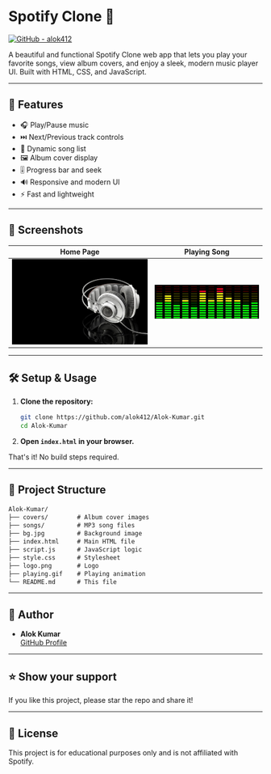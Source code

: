 # Spotify Clone 🎵

[![GitHub - alok412](https://img.shields.io/badge/GitHub-alok412-181717?style=flat-square&logo=github)](https://github.com/alok412)

A beautiful and functional Spotify Clone web app that lets you play your favorite songs, view album covers, and enjoy a sleek, modern music player UI. Built with HTML, CSS, and JavaScript.

---

## 🚀 Features

- 🎧 Play/Pause music
- ⏭️ Next/Previous track controls
- 🎵 Dynamic song list
- 🖼️ Album cover display
- 🎚️ Progress bar and seek
- 🔊 Responsive and modern UI
- ⚡ Fast and lightweight

---

## 📸 Screenshots

| Home Page | Playing Song |
|-----------|-------------|
| ![Home Screenshot](bg.jpg) | ![Playing Screenshot](playing.gif) |

---

## 🛠️ Setup & Usage

1. **Clone the repository:**
   ```bash
   git clone https://github.com/alok412/Alok-Kumar.git
   cd Alok-Kumar
   ```
2. **Open `index.html` in your browser.**

That's it! No build steps required.

---

## 📂 Project Structure

```
Alok-Kumar/
├── covers/        # Album cover images
├── songs/         # MP3 song files
├── bg.jpg         # Background image
├── index.html     # Main HTML file
├── script.js      # JavaScript logic
├── style.css      # Stylesheet
├── logo.png       # Logo
├── playing.gif    # Playing animation
└── README.md      # This file
```

---

## 👤 Author

- **Alok Kumar**  
  [GitHub Profile](https://github.com/alok412/Alok-Kumar)

---

## ⭐️ Show your support

If you like this project, please star the repo and share it!

---

## 📜 License

This project is for educational purposes only and is not affiliated with Spotify. 
